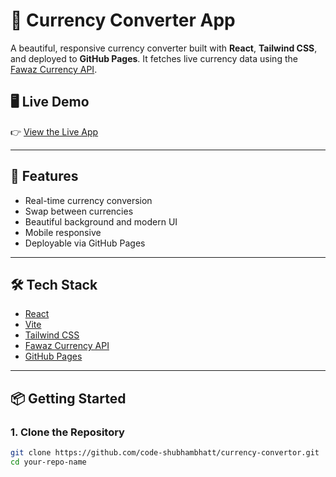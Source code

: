 # 💱 Currency Converter App

A beautiful, responsive currency converter built with **React**, **Tailwind CSS**, and deployed to **GitHub Pages**. It fetches live currency data using the [Fawaz Currency API](https://github.com/fawazahmed0/currency-api).

## 🖥️ Live Demo

👉 [View the Live App](https://code-shubhambhatt.github.io/currency-converter/)

---

## 🚀 Features

- Real-time currency conversion
- Swap between currencies
- Beautiful background and modern UI
- Mobile responsive
- Deployable via GitHub Pages

---

## 🛠️ Tech Stack

- [React](https://reactjs.org/)
- [Vite](https://vitejs.dev/)
- [Tailwind CSS](https://tailwindcss.com/)
- [Fawaz Currency API](https://github.com/fawazahmed0/currency-api)
- [GitHub Pages](https://pages.github.com/)

---

## 📦 Getting Started

### 1. Clone the Repository

```bash
git clone https://github.com/code-shubhambhatt/currency-convertor.git
cd your-repo-name

